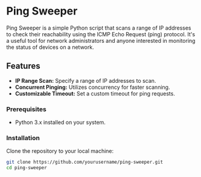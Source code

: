 # Ping Sweeper

Ping Sweeper is a simple Python script that scans a range of IP addresses to check their reachability using the ICMP Echo Request (ping) protocol. It's a useful tool for network administrators and anyone interested in monitoring the status of devices on a network.

## Features

- **IP Range Scan:** Specify a range of IP addresses to scan.
- **Concurrent Pinging:** Utilizes concurrency for faster scanning.
- **Customizable Timeout:** Set a custom timeout for ping requests.

### Prerequisites

- Python 3.x installed on your system.

### Installation

Clone the repository to your local machine:

```bash
git clone https://github.com/yourusername/ping-sweeper.git
cd ping-sweeper

